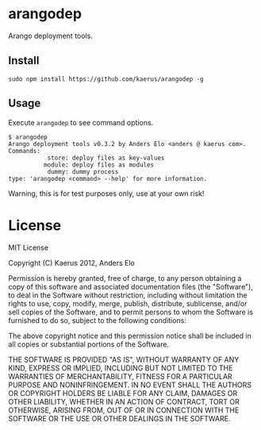 arangodep
=========

Arango deployment tools.

Install
-------
```
sudo npm install https://github.com/kaerus/arangodep -g
```

Usage
-----
Execute ```arangodep``` to see command options.
```
$ arangodep
Arango deployment tools v0.3.2 by Anders Elo <anders @ kaerus com>.
Commands:
           store: deploy files as key-values
          module: deploy files as modules
           dummy: dummy process
type: 'arangodep <command> --help' for more information.
```

Warning, this is for test purposes only, use at your own risk! 

License
=======
MIT License

Copyright (C) Kaerus 2012, Anders Elo

Permission is hereby granted, free of charge, to any person obtaining a copy of this software and associated documentation files (the "Software"), to deal in the Software without restriction, including without limitation the rights to use, copy, modify, merge, publish, distribute, sublicense, and/or sell copies of the Software, and to permit persons to whom the Software is furnished to do so, subject to the following conditions:

The above copyright notice and this permission notice shall be included in all copies or substantial portions of the Software.

THE SOFTWARE IS PROVIDED "AS IS", WITHOUT WARRANTY OF ANY KIND, EXPRESS OR IMPLIED, INCLUDING BUT NOT LIMITED TO THE WARRANTIES OF MERCHANTABILITY, FITNESS FOR A PARTICULAR PURPOSE AND NONINFRINGEMENT. IN NO EVENT SHALL THE AUTHORS OR COPYRIGHT HOLDERS BE LIABLE FOR ANY CLAIM, DAMAGES OR OTHER LIABILITY, WHETHER IN AN ACTION OF CONTRACT, TORT OR OTHERWISE, ARISING FROM, OUT OF OR IN CONNECTION WITH THE SOFTWARE OR THE USE OR OTHER DEALINGS IN THE SOFTWARE.



